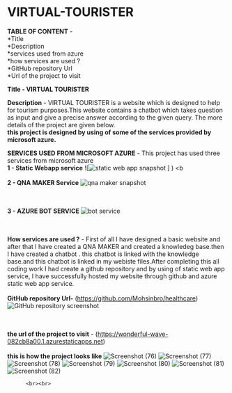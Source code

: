 # VIRTUAL-TOURISTER
**TABLE OF CONTENT** -
                       <br>*Title\
                       \*Description \
                        *services used from azure\
                        *how services are used ?\
                        *GitHub repository Url<br>
                       *Url of the project to visit<br>
                   

**Title - VIRTUAL TOURISTER**

**Description** - 
                  VIRTUAL TOURISTER is a website which is designed to help for tourism purposes.This website contains a chatbot which takes question as input and give a precise answer according to the given query. The more details of the project are given below.
                <br> **this project is designed by using of some of the services provided by microsoft azure.**
            
 **SERVICES USED FROM MICROSOFT AZURE**
                                    -  This project has used three services from microsoft azure\
           **1 - Static Webapp service**
              ![![static web app snapshot](https://user-images.githubusercontent.com/105116097/178138574-c801fa19-7a55-4b94-9fe6-5a444f806fab.png)
]
)
      <b<br><br>     **2 - QNA MAKER Service**
             ![qna maker snapshot](https://user-images.githubusercontent.com/105116097/178138609-4fa12ccd-3a35-485b-b823-aeb886b09f23.png)

     
  <br><br>    **3 - AZURE BOT SERVICE**
             ![bot service](https://user-images.githubusercontent.com/105116097/178138637-7a3e0f32-dc89-4262-a41b-0fd969316ede.png)

  
  <br><br> **How services are used ?**
     - First of all I have designed a basic website and after that I have created a QNA MAKER and created a knowledeg base.then I have created a chatbot . 
     this chatbot is linked with the knowledge base.and this chatbot is linked in my webiste files.After completing this all coding work I had create a github repository and by using of static web app service,
     I have successfully hosted my website through github and azure static web app service.
   <br><br>  **GitHub repository Url-** (https://github.com/Mohsinbro/healthcare)
     ![GitHub repository screenshot](https://user-images.githubusercontent.com/105167575/169522783-ee0fa7ef-416c-40f4-a9b5-da0adea74250.png)


   <br><br>**the url of the project to visit** - (https://wonderful-wave-082cb8a00.1.azurestaticapps.net)
    <br><br> **this is how the project looks like**
          ![Screenshot (76)](https://user-images.githubusercontent.com/105167575/169523524-be3c6087-dfd2-4254-972d-54e0f9dbc811.png)
           ![Screenshot (77)](https://user-images.githubusercontent.com/105167575/169523582-6b8d031e-a2c7-4359-b20c-80e8986c21e4.png)
            ![Screenshot (78)](https://user-images.githubusercontent.com/105167575/169523621-54ddde74-d66e-4eee-8040-3bad5496140e.png)
            ![Screenshot (79)](https://user-images.githubusercontent.com/105167575/169523683-6bbd0947-228f-4913-9dab-c7418d85e6ee.png)
           ![Screenshot (80)](https://user-images.githubusercontent.com/105167575/169523733-b92426e4-0150-4f2f-a09d-99aaba42fc51.png)
            ![Screenshot (81)](https://user-images.githubusercontent.com/105167575/169523775-4d5999a2-dc93-4d1a-9e5c-94baf88da020.png)
            ![Screenshot (82)](https://user-images.githubusercontent.com/105167575/169523860-20dcc2b0-b580-482d-9a36-cd888fd427fe.png)

          <br><br>
